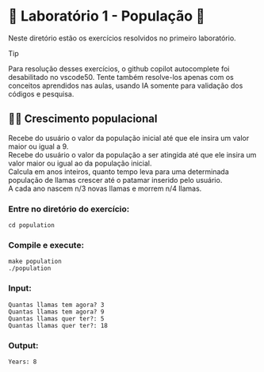 # 🦙 Laboratório 1 - População 🦙 

Neste diretório estão os exercícios resolvidos no primeiro laboratório. 

> [!TIP]
> Para resolução desses exercícios, o github copilot autocomplete foi desabilitado no vscode50. Tente também resolve-los apenas com os conceitos aprendidos nas aulas, usando IA somente para validação dos códigos e pesquisa. 

## :technologist: Crescimento populacional

Recebe do usuário o valor da população inicial até que ele insira um valor maior ou igual a 9. <br> 
Recebe do usuário o valor da população a ser atingida até que ele insira um valor maior ou igual ao da população inicial. <br>
Calcula em anos inteiros, quanto tempo leva para uma determinada população de llamas crescer até o patamar inserido pelo usuário. <br>
A cada ano nascem n/3 novas llamas e morrem n/4 llamas.

### Entre no diretório do exercício:
```
cd population
```

### Compile e execute:
```
make population
./population
```
### Input:
```
Quantas llamas tem agora? 3
Quantas llamas tem agora? 9
Quantas llamas quer ter?: 5
Quantas llamas quer ter?: 18
```
### Output:
```
Years: 8
```
